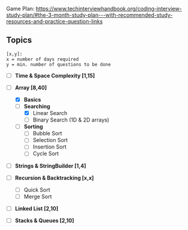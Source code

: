 Game Plan: https://www.techinterviewhandbook.org/coding-interview-study-plan/#the-3-month-study-plan---with-recommended-study-resources-and-practice-question-links

## Topics

```
[x,y]:
x = number of days required
y = min. number of questions to be done
```

- [ ] **Time & Space Complexity [1,15]**
- [ ] **Array [8,40]**
    - [x] **Basics**
    - [ ] **Searching**
        - [X] Linear Search
        - [ ] Binary Search (1D & 2D arrays)
    - [ ] **Sorting**
        - [ ] Bubble Sort
        - [ ] Selection Sort
        - [ ] Insertion Sort
        - [ ] Cycle Sort 
- [ ] **Strings & StringBuilder [1,4]**
- [ ] **Recursion & Backtracking [x,x]**
    - [ ] Quick Sort
    - [ ] Merge Sort
- [ ] **Linked List [2,10]**
- [ ] **Stacks & Queues [2,10]**

